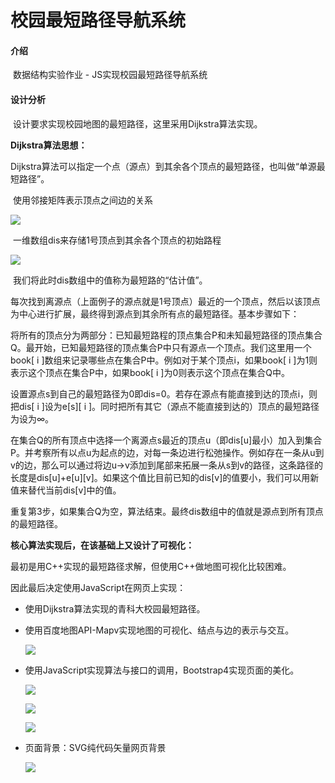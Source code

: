 # 校园最短路径导航系统

#### 介绍
​		数据结构实验作业 - JS实现校园最短路径导航系统

#### 设计分析

​		设计要求实现校园地图的最短路径，这里采用Dijkstra算法实现。

**Dijkstra算法思想：**

​		Dijkstra算法可以指定一个点（源点）到其余各个顶点的最短路径，也叫做“单源最短路径”。

​		使用邻接矩阵表示顶点之间边的关系

![](https://keyon-photo-1256901694.cos.ap-beijing.myqcloud.com//markdown20191208163311.png)                 

​		一维数组dis来存储1号顶点到其余各个顶点的初始路程

 ![](https://keyon-photo-1256901694.cos.ap-beijing.myqcloud.com//markdown20191208163322.png)

​		我们将此时dis数组中的值称为最短路的“估计值”。

​		每次找到离源点（上面例子的源点就是1号顶点）最近的一个顶点，然后以该顶点为中心进行扩展，最终得到源点到其余所有点的最短路径。基本步骤如下：

​		将所有的顶点分为两部分：已知最短路程的顶点集合P和未知最短路径的顶点集合Q。最开始，已知最短路径的顶点集合P中只有源点一个顶点。我们这里用一个book[ i ]数组来记录哪些点在集合P中。例如对于某个顶点i，如果book[ i ]为1则表示这个顶点在集合P中，如果book[ i ]为0则表示这个顶点在集合Q中。

​		设置源点s到自己的最短路径为0即dis=0。若存在源点有能直接到达的顶点i，则把dis[ i ]设为e[s][ i ]。同时把所有其它（源点不能直接到达的）顶点的最短路径为设为∞。

​		在集合Q的所有顶点中选择一个离源点s最近的顶点u（即dis[u]最小）加入到集合P。并考察所有以点u为起点的边，对每一条边进行松弛操作。例如存在一条从u到v的边，那么可以通过将边u->v添加到尾部来拓展一条从s到v的路径，这条路径的长度是dis[u]+e[u][v]。如果这个值比目前已知的dis[v]的值要小，我们可以用新值来替代当前dis[v]中的值。

​		重复第3步，如果集合Q为空，算法结束。最终dis数组中的值就是源点到所有顶点的最短路径。

 

**核心算法实现后，在该基础上又设计了可视化：**

最初是用C++实现的最短路径求解，但使用C++做地图可视化比较困难。

因此最后决定使用JavaScript在网页上实现： 

- 使用Dijkstra算法实现的青科大校园最短路径。

- 使用百度地图API-Mapv实现地图的可视化、结点与边的表示与交互。

  ![](https://keyon-photo-1256901694.cos.ap-beijing.myqcloud.com//markdown20191208163426.png)

- 使用JavaScript实现算法与接口的调用，Bootstrap4实现页面的美化。

  ![](https://keyon-photo-1256901694.cos.ap-beijing.myqcloud.com//markdown20191208163435.png)

  ![](https://keyon-photo-1256901694.cos.ap-beijing.myqcloud.com//markdown20191208163444.png)

  ![](https://keyon-photo-1256901694.cos.ap-beijing.myqcloud.com//markdown20191208163455.png)

- 页面背景：SVG纯代码矢量网页背景

  ![](https://keyon-photo-1256901694.cos.ap-beijing.myqcloud.com//markdown20191208163503.png)

